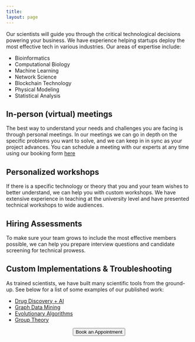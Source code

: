 ```yaml
---
title:
layout: page 
---
```


<head>
<script src="https://ajax.googleapis.com/ajax/libs/jquery/3.2.1/jquery.min.js"></script>
</head>


<!--<script>-->
<!--$("#test p").delay(10).animate({ opacity: 1  }, 700);-->
<!--</script>-->

<p> Our scientists will guide you through the critical technological decisions powering your business. We have experience helping startups deploy the most effective tech in various industries. Our areas of expertise include:
</p>

* Bioinformatics    
* Computational Biology 
* Machine Learning 
* Network Science
* Blockchain Technology
* Physical Modeling 
* Statistical Analysis 

## In-person (virtual) meetings

The best way to understand your needs and challenges you are facing is through personal meetings.
In our meetings we can go in depth on the specific problems you want to solve, and we can keep in in sync as your project advances. 
You can schedule a meeting with our experts at any time using our booking form [here](https://ozeki-meetings.youcanbookme.me)



## Personalized workshops

If there is a specific technology or theory that you and your team wishes to better understand, we can help you with custom workshops. 
We have extensive experience in teaching at the university level and have presented technical workshops to wide audiences.

## Hiring Assessments

To make sure your team grows to include the most effective members possible, we can help you prepare interview questions and candidate screening for technical prowess.

## Custom Implementations & Troubleshooting 

As trained scientists, we have built many scientific tools from the ground-up. 
See below for a list of some examples of our published work:

* [Drug Discovery + AI](https://github.com/cgoliver/RNAmigos)
* [Graph Data Mining](https://github.com/cgoliver/RNAmigos)
* [Evolutionary Algorithms](https://github.com/cgoliver/mateRNAl)
* [Group Theory](https://github.com/pphili/group-theory-projections)


<div style="text-align:center"><button onclick="window.location.href='https://ozeki-meetings.youcanbook.me/';">Book an Appointment </button></div>
